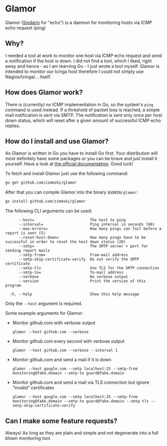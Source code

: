 # Glamor

Glamor ([Sindarin](https://en.wikipedia.org/wiki/Sindarin) for "echo") is a daemon for monitoring hosts via ICMP echo request (ping)

## Why?

I needed a tool at work to monitor one host via ICMP echo request and send a notification if the host is down. I did not find a tool, which I liked, right away and hence - as I am learning Go - I just wrote a tool myself. Glamor is intended to monitor our Icinga host therefore I could not simply use Nagios/Icinga/... itself.

## How does Glamor work?

There is (currently) no ICMP implementation in Go, so the system's <code>ping</code> command is used instead. If a threshold of packet loss is reached, a simple mail notification is sent via SMTP. The notification is sent only once per host down status, which will reset after a given amount of successful ICMP echo replies.

## How do I install and use Glamor?

As Glamor is written in Go you have to install Go first. Your distribution will most definitely have some packages or you can be brave and just install it yourself. Have a look at [the official documentation](http://golang.org/doc/install). Good luck!

To fetch and install Glamor just use the following command:

```bash
go get github.com/zimmski/glamor
```

After that you can compile Glamor into the binary <code>$GOBIN/glamor</code>:

```bash
go install github.com/zimmski/glamor
```

The following CLI arguments can be used:

```
      --host=                         The host to ping
      --interval=                     Ping interval in seconds (60)
      --max-errors=                   How many pings can fail before a report is sent (5)
      --reset-host-down=              How many pings have to be successful in order to reset the host down status (20)
      --smtp=                         The SMTP server + port for sending report mails
      --smtp-from=                    From-mail address
      --smtp-skip-certificate-verify  Do not verify the SMTP certificate
      --smtp-tls                      Use TLS for the SMTP connection
      --smtp-to=                      To-mail address
      --verbose                       Do verbose output
      --version                       Print the version of this program

  -h, --help                          Show this help message
```

Only the <code>--host</code> argument is required.

Some example arguments for Glamor:

* Monitor github.com with verbose output
  <pre><code>glamor --host github.com --verbose</code></pre>

* Monitor github.com every second with verbose output
  <pre><code>glamor --host github.com --verbose --interval 1</code></pre>

* Monitor github.com and send a mail if it is down
  <pre><code>glamor --host google.com --smtp localhost:25 --smtp-from monitoring@fake.domain --smtp-to guard@fake.domain</code></pre>

* Monitor github.com and send a mail via TLS connection but ignore “invalid” certificates
  <pre><code>glamor --host google.com --smtp localhost:25 --smtp-from monitoring@fake.domain --smtp-to guard@fake.domain --smtp-tls --smtp-skip-certificate-verify</code></pre>

## Can I make some feature requests?

Always! As long as they are plain and simple and not degenerate into a full blown monitoring tool.
